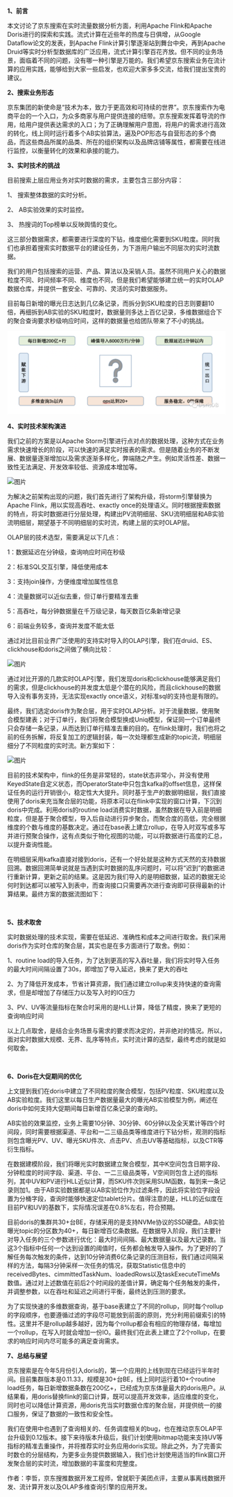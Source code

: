 **1、前言**

本文讨论了京东搜索在实时流量数据分析方面，利用Apache Flink和Apache Doris进行的探索和实践。流式计算在近些年的热度与日俱增，从Google Dataflow论文的发表，到Apache Flink计算引擎逐渐站到舞台中央，再到Apache Druid等实时分析型数据库的广泛应用，流式计算引擎百花齐放。但不同的业务场景，面临着不同的问题，没有哪一种引擎是万能的。我们希望京东搜索业务在流计算的应用实践，能够给到大家一些启发，也欢迎大家多多交流，给我们提出宝贵的建议。

**2、搜索业务形态**

京东集团的新使命是“技术为本，致力于更高效和可持续的世界”。京东搜索作为电商平台的一个入口，为众多商家与用户提供连接的纽带。京东搜索发挥着导流的作用，给用户提供表达需求的入口；为了正确理解用户意图，将用户的需求进行高效的转化，线上同时运行着多个AB实验算法，遍及POP形态与自营形态的多个商品，而这些商品所属的品类、所在的组织架构以及品牌店铺等属性，都需要在线进行监控，以衡量转化的效果和承接的能力。

**3、实时技术的挑战**

目前搜索上层应用业务对实时数据的需求，主要包含三部分内容：

1、 搜索整体数据的实时分析。

2、 AB实验效果的实时监控。

3、 热搜词的Top榜单以反映舆情的变化。

这三部分数据需求，都需要进行深度的下钻，维度细化需要到SKU粒度。同时我们也承担着搜索实时数据平台的建设任务，为下游用户输出不同层次的实时流数据。

我们的用户包括搜索的运营、产品、算法以及采销人员。虽然不同用户关心的数据粒度不同、时间频率不同、维度也不同，但是我们希望能够建立统一的实时OLAP数据仓库，并提供一套安全、可靠的、灵活的实时数据服务。

目前每日新增的曝光日志达到几亿条记录，而拆分到SKU粒度的日志则要翻10倍，再细拆到AB实验的SKU粒度时，数据量则多达上百亿记录，多维数据组合下的聚合查询要求秒级响应时间，这样的数据量也给团队带来了不小的挑战。

![图片](../source/640.png)

**4、实时技术架构演进**

我们之前的方案是以Apache Storm引擎进行点对点的数据处理，这种方式在业务需求快速增长的阶段，可以快速的满足实时报表的需求。但是随着业务的不断发展、数据量逐渐增加以及需求逐渐多样化，弊端随之产生。例如灵活性差、数据一致性无法满足、开发效率较低、资源成本增加等。

![图片](https://mmbiz.qpic.cn/mmbiz_png/Sq4ia0xXeMC5p9rc6qjPsksp5ibQgK3tZZY43RMvxePYORiaAGGnibydbzIRQryfMrMx61icibiaensic6fgzwdcKE2crg/640?wx_fmt=png&wxfrom=5&wx_lazy=1&wx_co=1)

为解决之前架构出现的问题，我们首先进行了架构升级，将storm引擎替换为Apache Flink，用以实现高吞吐、exactly once的处理语义。同时根据搜索数据的特点，将实时数据进行分层处理，构建出PV流明细层、SKU流明细层和AB实验流明细层，期望基于不同明细层的实时流，构建上层的实时OLAP层。

OLAP层的技术选型，需要满足以下几点：

1：数据延迟在分钟级，查询响应时间在秒级

2：标准SQL交互引擎，降低使用成本

3：支持join操作，方便维度增加属性信息

4：流量数据可以近似去重，但订单行要精准去重

5：高吞吐，每分钟数据量在千万级记录，每天数百亿条新增记录

6：前端业务较多，查询并发度不能太低

通过对比目前业界广泛使用的支持实时导入的OLAP引擎，我们在druid、ES、clickhouse和doris之间做了横向比较：

![图片](https://mmbiz.qpic.cn/mmbiz_png/Sq4ia0xXeMC5p9rc6qjPsksp5ibQgK3tZZ6RkVtMZaUXlwlmcukMiaprEw9X2OvyEgDFaeOBRddfD5iaw2cKgVnoeQ/640?wx_fmt=png&wxfrom=5&wx_lazy=1&wx_co=1)

通过对比开源的几款实时OLAP引擎，我们发现doris和clickhouse能够满足我们的需求，但是clickhouse的并发度太低是个潜在的风险，而且clickhouse的数据导入没有事务支持，无法实现exactly once语义，对标准sql的支持也是有限的。

最终，我们选定doris作为聚合层，用于实时OLAP分析。对于流量数据，使用聚合模型建表；对于订单行，我们将聚合模型换成Uniq模型，保证同一个订单最终只会存储一条记录，从而达到订单行精准去重的目的。在flink处理时，我们也将之前的任务拆解，将反复加工的逻辑封装，每一次处理都生成新的topic流，明细层细分了不同粒度的实时流。新方案如下：

![图片](https://mmbiz.qpic.cn/mmbiz_png/Sq4ia0xXeMC5p9rc6qjPsksp5ibQgK3tZZ2BuBFTozia3WptKzicECoDR7w22KKgiaG8P65TIaWpcYWapxLPI8Z1sBw/640?wx_fmt=png&wxfrom=5&wx_lazy=1&wx_co=1)

目前的技术架构中，flink的任务是非常轻的，state状态非常小，并没有使用KeyedState自定义状态，而OperatorState中只包含kafka的offset信息，这样保证任务的运行开销很小，稳定性大大提升。同时基于生产的数据明细层，我们直接使用了doris来充当聚合层的功能，将原本可以在flink中实现的窗口计算，下沉到doris中完成。利用doris的routine load消费实时数据，虽然数据在导入前是明细粒度，但是基于聚合模型，导入后自动进行异步聚合。而聚合度的高低，完全根据维度的个数与维度的基数决定。通过在base表上建立rollup，在导入时双写或多写并进行预聚合操作，这有点类似于物化视图的功能，可以将数据进行高度的汇总，以提升查询性能。

在明细层采用kafka直接对接到doris，还有一个好处就是这种方式天然的支持数据回溯。数据回溯简单说就是当遇到实时数据的乱序问题时，可以将“迟到”的数据进行重新计算，更新之前的结果。这是因为我们导入的是明细数据，延迟的数据无论何时到达都可以被写入到表中，而查询接口只需要再次进行查询即可获得最新的计算结果。最终方案的数据流图如下：

![图片](data:image/gif;base64,iVBORw0KGgoAAAANSUhEUgAAAAEAAAABCAYAAAAfFcSJAAAADUlEQVQImWNgYGBgAAAABQABh6FO1AAAAABJRU5ErkJggg==)

**5、技术取舍**

实时数据处理的技术实现，需要在低延迟、准确性和成本之间进行取舍。我们采用doris作为实时仓库的聚合层，其实也是在多方面进行了取舍。例如：

1、routine load的导入任务，为了达到更高的写入吞吐量，我们将实时导入任务的最大时间间隔设置了30s，即增加了导入延迟，换来了更大的吞吐

2、为了降低开发成本，节省计算资源，我们通过建立rollup来支持快速的查询需求，但是却增加了存储压力以及写入时的IO压力

3、PV、UV等流量指标在聚合时采用的是HLL计算，降低了精度，换来了更短的查询响应时间

以上几点取舍，是结合业务场景与需求的要求而决定的，并非绝对的情况。所以，面对实时数据大规模、无界、乱序等特点，实时流计算的选型，最终考虑的就是如何取舍。

![图片](data:image/gif;base64,iVBORw0KGgoAAAANSUhEUgAAAAEAAAABCAYAAAAfFcSJAAAADUlEQVQImWNgYGBgAAAABQABh6FO1AAAAABJRU5ErkJggg==)

**6、Doris在大促期间的优化**

上文提到我们在doris中建立了不同粒度的聚合模型，包括PV粒度、SKU粒度以及AB实验粒度。我们这里以每日生产数据量最大的曝光AB实验模型为例，阐述在doris中如何支持大促期间每日新增百亿条记录的查询的。

AB实验的效果监控，业务上需要10分钟、30分钟、60分钟以及全天累计等四个时间段，同时需要根据渠道、平台和一二三级品类等维度进行下钻分析，观测的指标则包含曝光PV、UV、曝光SKU件次、点击PV、点击UV等基础指标，以及CTR等衍生指标。

在数据建模阶段，我们将曝光实时数据建立聚合模型，其中K空间包含日期字段、分钟粒度的时间字段、渠道、平台、一二三级品类等，V空间则包含上述的指标列，其中UV和PV进行HLL近似计算，而SKU件次则采用SUM函数，每到来一条记录则加1。由于AB实验数据都是以AB实验位作为过滤条件，因此将实验位字段设置为分桶字段，查询时能够快速定位tablet分片。值得注意的是，HLL的近似度在目前PV和UV的基数下，实际情况误差在0.8%左右，符合预期。

目前doris的集群共30+台BE，存储采用的是支持NVMe协议的SSD硬盘。AB实验曝光topic的分区数为40+，每日新增百亿条数据。在数据导入阶段，我们主要针对导入任务的三个参数进行优化：最大时间间隔、最大数据量以及最大记录数。当这3个指标中任何一个达到设置的阈值时，任务都会触发导入操作。为了更好的了解任务每次触发的条件，达到10分钟消费6亿条记录的压测目标，我们通过间隔采样的方法，每隔3分钟采样一次任务的情况，获取Statistic信息中的receivedBytes、cimmittedTaskNum、loadedRows以及taskExecuteTimeMs数值。通过对上述数值在前后2个时间段的差值计算，确定每个任务触发的条件，并调整参数，以在吞吐和延迟之间进行平衡，最终达到压测的要求。

为了实现快速的多维数据查询，基于base表建立了不同的rollup，同时每个rollup的字段顺序，也要遵循过滤的字段尽可能放到前面的原则，充分利用前缀索引的特性。这里并不是rollup越多越好，因为每个rollup都会有相应的物理存储，每增加一个rollup，在写入时就会增加一份IO。最终我们在此表上建立了2个rollup，在要求的响应时间内尽可能多的满足查询需求。

**7、总结与展望**

京东搜索是在今年5月份引入doris的，第一个应用的上线到现在已经运行半年时间。目前集群版本是0.11.33，规模是30+台BE，线上同时运行着10+个routine load任务，每日新增数据条数在200亿+，已经成为京东体量最大的doris用户。从结果看，用doris替换flink的窗口计算，既可以提高开发效率，适应维度的变化，同时也可以降低计算资源，用doris充当实时数据仓库的聚合层，并提供统一的接口服务，保证了数据的一致性和安全性。

我们在使用中也遇到了查询相关的、任务调度相关的bug，也在推动京东OLAP平台升级到0.12版本。接下来待版本升级后，我们计划使用bitmap功能来支持UV等指标的精准去重操作，并将推荐实时业务应用doris实现。除此之外，为了完善实时数仓的分层结构，为更多业务提供数据输入，我们也计划使用适当的flink窗口开发聚合层的实时流，增加数据的丰富度和完整度。



作者：李哲，京东搜推数据开发工程师，曾就职于美团点评，主要从事离线数据开发、流计算开发以及OLAP多维查询引擎的应用开发。